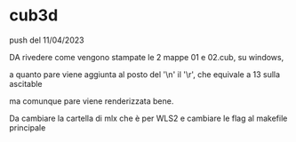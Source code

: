 # cub3d

push del 11/04/2023


DA rivedere come vengono stampate le 2 mappe 01 e 02.cub, su windows,

a quanto pare viene aggiunta al posto del '\n' il '\r', che equivale a 13 sulla ascitable

ma comunque pare viene renderizzata bene.

Da cambiare la cartella di mlx che è per WLS2 e cambiare le flag al makefile principale